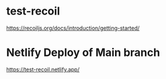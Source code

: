 # test-recoil

https://recoiljs.org/docs/introduction/getting-started/

# Netlify Deploy of Main branch

https://test-recoil.netlify.app/
